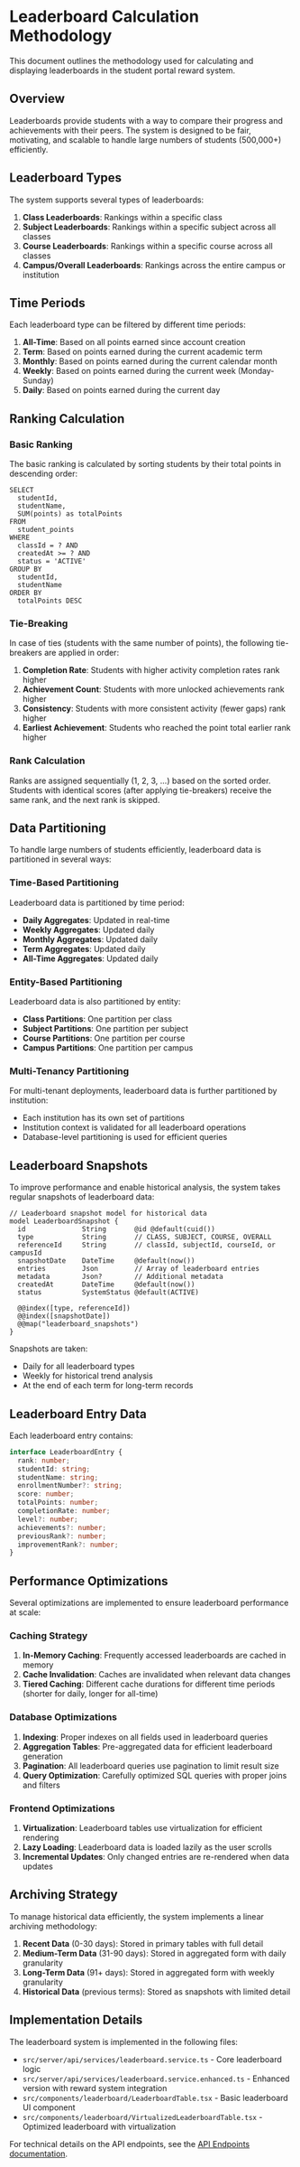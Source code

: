 # Leaderboard Calculation Methodology

This document outlines the methodology used for calculating and displaying leaderboards in the student portal reward system.

## Overview

Leaderboards provide students with a way to compare their progress and achievements with their peers. The system is designed to be fair, motivating, and scalable to handle large numbers of students (500,000+) efficiently.

## Leaderboard Types

The system supports several types of leaderboards:

1. **Class Leaderboards**: Rankings within a specific class
2. **Subject Leaderboards**: Rankings within a specific subject across all classes
3. **Course Leaderboards**: Rankings within a specific course across all classes
4. **Campus/Overall Leaderboards**: Rankings across the entire campus or institution

## Time Periods

Each leaderboard type can be filtered by different time periods:

1. **All-Time**: Based on all points earned since account creation
2. **Term**: Based on points earned during the current academic term
3. **Monthly**: Based on points earned during the current calendar month
4. **Weekly**: Based on points earned during the current week (Monday-Sunday)
5. **Daily**: Based on points earned during the current day

## Ranking Calculation

### Basic Ranking

The basic ranking is calculated by sorting students by their total points in descending order:

```
SELECT 
  studentId, 
  studentName, 
  SUM(points) as totalPoints
FROM 
  student_points
WHERE 
  classId = ? AND 
  createdAt >= ? AND
  status = 'ACTIVE'
GROUP BY 
  studentId, 
  studentName
ORDER BY 
  totalPoints DESC
```

### Tie-Breaking

In case of ties (students with the same number of points), the following tie-breakers are applied in order:

1. **Completion Rate**: Students with higher activity completion rates rank higher
2. **Achievement Count**: Students with more unlocked achievements rank higher
3. **Consistency**: Students with more consistent activity (fewer gaps) rank higher
4. **Earliest Achievement**: Students who reached the point total earlier rank higher

### Rank Calculation

Ranks are assigned sequentially (1, 2, 3, ...) based on the sorted order. Students with identical scores (after applying tie-breakers) receive the same rank, and the next rank is skipped.

## Data Partitioning

To handle large numbers of students efficiently, leaderboard data is partitioned in several ways:

### Time-Based Partitioning

Leaderboard data is partitioned by time period:

- **Daily Aggregates**: Updated in real-time
- **Weekly Aggregates**: Updated daily
- **Monthly Aggregates**: Updated daily
- **Term Aggregates**: Updated daily
- **All-Time Aggregates**: Updated daily

### Entity-Based Partitioning

Leaderboard data is also partitioned by entity:

- **Class Partitions**: One partition per class
- **Subject Partitions**: One partition per subject
- **Course Partitions**: One partition per course
- **Campus Partitions**: One partition per campus

### Multi-Tenancy Partitioning

For multi-tenant deployments, leaderboard data is further partitioned by institution:

- Each institution has its own set of partitions
- Institution context is validated for all leaderboard operations
- Database-level partitioning is used for efficient queries

## Leaderboard Snapshots

To improve performance and enable historical analysis, the system takes regular snapshots of leaderboard data:

```
// Leaderboard snapshot model for historical data
model LeaderboardSnapshot {
  id              String       @id @default(cuid())
  type            String       // CLASS, SUBJECT, COURSE, OVERALL
  referenceId     String       // classId, subjectId, courseId, or campusId
  snapshotDate    DateTime     @default(now())
  entries         Json         // Array of leaderboard entries
  metadata        Json?        // Additional metadata
  createdAt       DateTime     @default(now())
  status          SystemStatus @default(ACTIVE)

  @@index([type, referenceId])
  @@index([snapshotDate])
  @@map("leaderboard_snapshots")
}
```

Snapshots are taken:
- Daily for all leaderboard types
- Weekly for historical trend analysis
- At the end of each term for long-term records

## Leaderboard Entry Data

Each leaderboard entry contains:

```typescript
interface LeaderboardEntry {
  rank: number;
  studentId: string;
  studentName: string;
  enrollmentNumber?: string;
  score: number;
  totalPoints: number;
  completionRate: number;
  level?: number;
  achievements?: number;
  previousRank?: number;
  improvementRank?: number;
}
```

## Performance Optimizations

Several optimizations are implemented to ensure leaderboard performance at scale:

### Caching Strategy

1. **In-Memory Caching**: Frequently accessed leaderboards are cached in memory
2. **Cache Invalidation**: Caches are invalidated when relevant data changes
3. **Tiered Caching**: Different cache durations for different time periods (shorter for daily, longer for all-time)

### Database Optimizations

1. **Indexing**: Proper indexes on all fields used in leaderboard queries
2. **Aggregation Tables**: Pre-aggregated data for efficient leaderboard generation
3. **Pagination**: All leaderboard queries use pagination to limit result size
4. **Query Optimization**: Carefully optimized SQL queries with proper joins and filters

### Frontend Optimizations

1. **Virtualization**: Leaderboard tables use virtualization for efficient rendering
2. **Lazy Loading**: Leaderboard data is loaded lazily as the user scrolls
3. **Incremental Updates**: Only changed entries are re-rendered when data updates

## Archiving Strategy

To manage historical data efficiently, the system implements a linear archiving methodology:

1. **Recent Data** (0-30 days): Stored in primary tables with full detail
2. **Medium-Term Data** (31-90 days): Stored in aggregated form with daily granularity
3. **Long-Term Data** (91+ days): Stored in aggregated form with weekly granularity
4. **Historical Data** (previous terms): Stored as snapshots with limited detail

## Implementation Details

The leaderboard system is implemented in the following files:
- `src/server/api/services/leaderboard.service.ts` - Core leaderboard logic
- `src/server/api/services/leaderboard.service.enhanced.ts` - Enhanced version with reward system integration
- `src/components/leaderboard/LeaderboardTable.tsx` - Basic leaderboard UI component
- `src/components/leaderboard/VirtualizedLeaderboardTable.tsx` - Optimized leaderboard with virtualization

For technical details on the API endpoints, see the [API Endpoints documentation](./api-endpoints.md).
